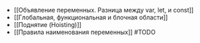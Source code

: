 - [[Объявление переменных. Разница между var, let, и const]]
- [[Глобальная, функциональная и блочная области]]
- [[Поднятие (Hoisting)]]
- [[Правила наименования переменных]] #TODO